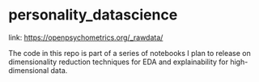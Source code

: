 # personality_datascience

link:
https://openpsychometrics.org/_rawdata/

The code in this repo is part of a series of notebooks I plan to release on dimensionality reduction techniques for EDA and explainability for high-dimensional data.
